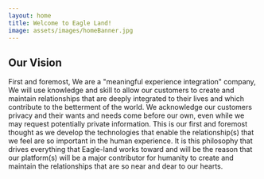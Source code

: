 ```yaml
---
layout: home
title: Welcome to Eagle Land!
image: assets/images/homeBanner.jpg
---
```


## Our Vision

First and foremost, We are a "meaningful experience integration" company, We will use knowledge and skill to allow our customers to create and maintain relationships that are deeply integrated to their lives and which contribute to the betterment of the world. We acknowledge our customers privacy and their wants and needs come before our own, even while we may request potentially
private information. This is our first and foremost thought as we develop the technologies that enable the relationship(s) that we feel are so important in the human experience. It is this philosophy that drives everything that Eagle-land works toward and will be the reason that our platform(s) will be a major contributor for humanity to create and maintain the relationships that
are so near and dear to our hearts.


